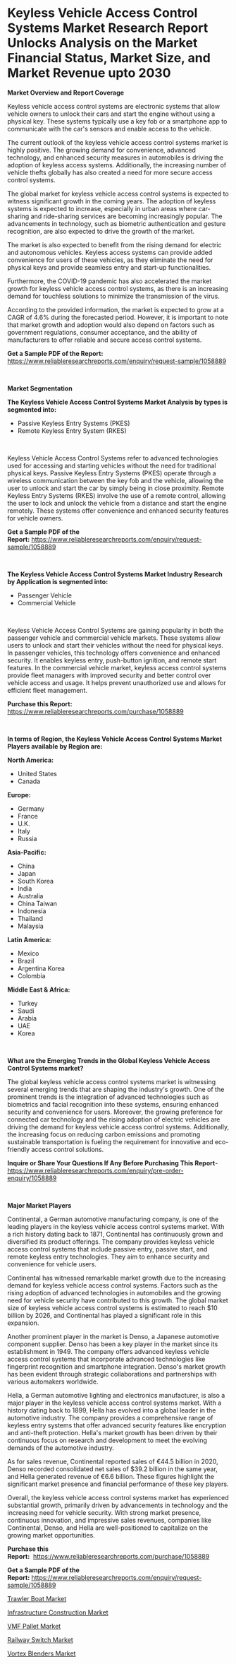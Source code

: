 <p><h1>Keyless Vehicle Access Control Systems Market Research Report Unlocks Analysis on the Market Financial Status, Market Size, and Market Revenue upto 2030</h1></p><p><strong>Market Overview and Report Coverage</strong></p>
<p><p>Keyless vehicle access control systems are electronic systems that allow vehicle owners to unlock their cars and start the engine without using a physical key. These systems typically use a key fob or a smartphone app to communicate with the car's sensors and enable access to the vehicle.</p><p>The current outlook of the keyless vehicle access control systems market is highly positive. The growing demand for convenience, advanced technology, and enhanced security measures in automobiles is driving the adoption of keyless access systems. Additionally, the increasing number of vehicle thefts globally has also created a need for more secure access control systems.</p><p>The global market for keyless vehicle access control systems is expected to witness significant growth in the coming years. The adoption of keyless systems is expected to increase, especially in urban areas where car-sharing and ride-sharing services are becoming increasingly popular. The advancements in technology, such as biometric authentication and gesture recognition, are also expected to drive the growth of the market.</p><p>The market is also expected to benefit from the rising demand for electric and autonomous vehicles. Keyless access systems can provide added convenience for users of these vehicles, as they eliminate the need for physical keys and provide seamless entry and start-up functionalities.</p><p>Furthermore, the COVID-19 pandemic has also accelerated the market growth for keyless vehicle access control systems, as there is an increasing demand for touchless solutions to minimize the transmission of the virus.</p><p>According to the provided information, the market is expected to grow at a CAGR of 4.6% during the forecasted period. However, it is important to note that market growth and adoption would also depend on factors such as government regulations, consumer acceptance, and the ability of manufacturers to offer reliable and secure access control systems.</p></p>
<p><strong>Get a Sample PDF of the Report:</strong> <a href="https://www.reliableresearchreports.com/enquiry/request-sample/1058889">https://www.reliableresearchreports.com/enquiry/request-sample/1058889</a></p>
<p>&nbsp;</p>
<p><strong>Market Segmentation</strong></p>
<p><strong>The Keyless Vehicle Access Control Systems Market Analysis by types is segmented into:</strong></p>
<p><ul><li>Passive Keyless Entry Systems (PKES)</li><li>Remote Keyless Entry System (RKES)</li></ul></p>
<p>&nbsp;</p>
<p><p>Keyless Vehicle Access Control Systems refer to advanced technologies used for accessing and starting vehicles without the need for traditional physical keys. Passive Keyless Entry Systems (PKES) operate through a wireless communication between the key fob and the vehicle, allowing the user to unlock and start the car by simply being in close proximity. Remote Keyless Entry Systems (RKES) involve the use of a remote control, allowing the user to lock and unlock the vehicle from a distance and start the engine remotely. These systems offer convenience and enhanced security features for vehicle owners.</p></p>
<p><strong>Get a Sample PDF of the Report:</strong>&nbsp;<a href="https://www.reliableresearchreports.com/enquiry/request-sample/1058889">https://www.reliableresearchreports.com/enquiry/request-sample/1058889</a></p>
<p>&nbsp;</p>
<p><strong>The Keyless Vehicle Access Control Systems Market Industry Research by Application is segmented into:</strong></p>
<p><ul><li>Passenger Vehicle</li><li>Commercial Vehicle</li></ul></p>
<p>&nbsp;</p>
<p><p>Keyless Vehicle Access Control Systems are gaining popularity in both the passenger vehicle and commercial vehicle markets. These systems allow users to unlock and start their vehicles without the need for physical keys. In passenger vehicles, this technology offers convenience and enhanced security. It enables keyless entry, push-button ignition, and remote start features. In the commercial vehicle market, keyless access control systems provide fleet managers with improved security and better control over vehicle access and usage. It helps prevent unauthorized use and allows for efficient fleet management.</p></p>
<p><strong>Purchase this Report:</strong>&nbsp; <a href="https://www.reliableresearchreports.com/purchase/1058889">https://www.reliableresearchreports.com/purchase/1058889</a></p>
<p>&nbsp;</p>
<p><strong>In terms of Region, the Keyless Vehicle Access Control Systems Market Players available by Region are:</strong></p>
<p>
    <p> <strong> North America: </strong>
        <ul>
            <li>United States</li>
            <li>Canada</li>
        </ul>
        </p> 
    <p> <strong> Europe: </strong>
        <ul>
            <li>Germany</li>
            <li>France</li>
            <li>U.K.</li>
            <li>Italy</li>
            <li>Russia</li>
        </ul>
        </p> 
    <p> <strong> Asia-Pacific: </strong>
        <ul>
            <li>China</li>
            <li>Japan</li>
            <li>South Korea</li>
            <li>India</li>
            <li>Australia</li>
            <li>China Taiwan</li>
            <li>Indonesia</li>
            <li>Thailand</li>
            <li>Malaysia</li>
        </ul>
        </p> 
    <p> <strong> Latin America: </strong>
        <ul>
            <li>Mexico</li>
            <li>Brazil</li>
            <li>Argentina Korea</li>
            <li>Colombia</li>
        </ul>
        </p> 
    <p> <strong> Middle East & Africa: </strong>
        <ul>
            <li>Turkey</li>
            <li>Saudi</li>
            <li>Arabia</li>
            <li>UAE</li>
            <li>Korea</li>
        </ul>
    </p>
    </p>
<p>&nbsp;</p>
<p><strong>What are the Emerging Trends in the Global Keyless Vehicle Access Control Systems market?</strong></p>
<p><p>The global keyless vehicle access control systems market is witnessing several emerging trends that are shaping the industry's growth. One of the prominent trends is the integration of advanced technologies such as biometrics and facial recognition into these systems, ensuring enhanced security and convenience for users. Moreover, the growing preference for connected car technology and the rising adoption of electric vehicles are driving the demand for keyless vehicle access control systems. Additionally, the increasing focus on reducing carbon emissions and promoting sustainable transportation is fueling the requirement for innovative and eco-friendly access control solutions.</p></p>
<p><strong>Inquire or Share Your Questions If Any Before Purchasing This Report</strong>- <a href="https://www.reliableresearchreports.com/enquiry/pre-order-enquiry/1058889">https://www.reliableresearchreports.com/enquiry/pre-order-enquiry/1058889</a></p>
<p>&nbsp;</p>
<p><strong>Major Market Players</strong></p>
<p><p>Continental, a German automotive manufacturing company, is one of the leading players in the keyless vehicle access control systems market. With a rich history dating back to 1871, Continental has continuously grown and diversified its product offerings. The company provides keyless vehicle access control systems that include passive entry, passive start, and remote keyless entry technologies. They aim to enhance security and convenience for vehicle users.</p><p>Continental has witnessed remarkable market growth due to the increasing demand for keyless vehicle access control systems. Factors such as the rising adoption of advanced technologies in automobiles and the growing need for vehicle security have contributed to this growth. The global market size of keyless vehicle access control systems is estimated to reach $10 billion by 2026, and Continental has played a significant role in this expansion.</p><p>Another prominent player in the market is Denso, a Japanese automotive component supplier. Denso has been a key player in the market since its establishment in 1949. The company offers advanced keyless vehicle access control systems that incorporate advanced technologies like fingerprint recognition and smartphone integration. Denso's market growth has been evident through strategic collaborations and partnerships with various automakers worldwide.</p><p>Hella, a German automotive lighting and electronics manufacturer, is also a major player in the keyless vehicle access control systems market. With a history dating back to 1899, Hella has evolved into a global leader in the automotive industry. The company provides a comprehensive range of keyless entry systems that offer advanced security features like encryption and anti-theft protection. Hella's market growth has been driven by their continuous focus on research and development to meet the evolving demands of the automotive industry.</p><p>As for sales revenue, Continental reported sales of €44.5 billion in 2020, Denso recorded consolidated net sales of $39.2 billion in the same year, and Hella generated revenue of €6.6 billion. These figures highlight the significant market presence and financial performance of these key players.</p><p>Overall, the keyless vehicle access control systems market has experienced substantial growth, primarily driven by advancements in technology and the increasing need for vehicle security. With strong market presence, continuous innovation, and impressive sales revenues, companies like Continental, Denso, and Hella are well-positioned to capitalize on the growing market opportunities.</p></p>
<p><strong>Purchase this Report:</strong>&nbsp;&nbsp;<a href="https://www.reliableresearchreports.com/purchase/1058889">https://www.reliableresearchreports.com/purchase/1058889</a></p>
<p></p>
<p><strong>Get a Sample PDF of the Report:</strong>&nbsp;<a href="https://www.reliableresearchreports.com/enquiry/request-sample/1058889">https://www.reliableresearchreports.com/enquiry/request-sample/1058889</a></p>
<p><p><a href="https://github.com/NorbertYates/Market-Research-Report-List-2/blob/main/trawler-boat-market.md">Trawler Boat Market</a></p><p><a href="https://www.linkedin.com/pulse/decoding-infrastructure-construction-market-deep-dive-latest-8njze/">Infrastructure Construction Market</a></p><p><a href="https://medium.com/@kaceyrath/vmf-pallet-market-size-market-outlook-and-market-forecast-2023-to-2030-075befb2fb56">VMF Pallet Market</a></p><p><a href="https://www.linkedin.com/pulse/railway-switch-market-size-2023-2030-global-industrial-pjhye/">Railway Switch Market</a></p><p><a href="https://medium.com/@theomorar2000/vortex-blenders-market-analysis-and-sze-forecasted-for-period-from-2023-to-2030-c891889e5a6e">Vortex Blenders Market</a></p></p>